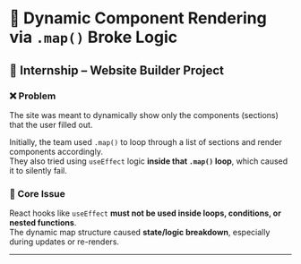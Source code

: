 # 🐞 Dynamic Component Rendering via `.map()` Broke Logic

## 🏢 Internship – Website Builder Project

### ❌ Problem
The site was meant to dynamically show only the components (sections) that the user filled out.

Initially, the team used `.map()` to loop through a list of sections and render components accordingly.  
They also tried using `useEffect` logic **inside that `.map()` loop**, which caused it to silently fail.

### 🚨 Core Issue
React hooks like `useEffect` **must not be used inside loops, conditions, or nested functions**.  
The dynamic map structure caused **state/logic breakdown**, especially during updates or re-renders.

---
